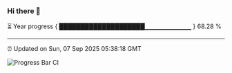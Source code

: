 ### Hi there 👋

⏳ Year progress { ████████████████████▁▁▁▁▁▁▁▁▁▁ } 68.28 %

---

⏰ Updated on Sun, 07 Sep 2025 05:38:18 GMT

![Progress Bar CI](https://github.com/IshwaranRudhara/GIT-ACTION/workflows/Progress%20Bar%20CI/badge.svg)
